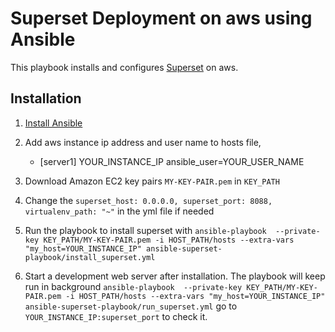 # Superset Deployment on aws using Ansible

This playbook installs and configures  [Superset](https://superset.incubator.apache.org/) on aws.

## Installation
1. [Install Ansible](https://docs.ansible.com/ansible/latest/installation_guide/intro_installation.html)

2. Add aws instance ip address and user name to hosts file, 

    - [server1]
      YOUR_INSTANCE_IP ansible_user=YOUR_USER_NAME

3. Download Amazon EC2 key pairs `MY-KEY-PAIR.pem` in `KEY_PATH`

4. Change the `superset_host: 0.0.0.0, superset_port: 8088, virtualenv_path: "~"` in the yml file if needed

5. Run the playbook to install superset with `ansible-playbook  --private-key KEY_PATH/MY-KEY-PAIR.pem -i HOST_PATH/hosts --extra-vars "my_host=YOUR_INSTANCE_IP" ansible-superset-playbook/install_superset.yml`

6. Start a development web server after installation. The playbook will keep run in background `ansible-playbook  --private-key KEY_PATH/MY-KEY-PAIR.pem -i HOST_PATH/hosts --extra-vars "my_host=YOUR_INSTANCE_IP" ansible-superset-playbook/run_superset.yml`
go to `YOUR_INSTANCE_IP:superset_port` to check it.


